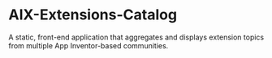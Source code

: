 # AIX-Extensions-Catalog
A static, front-end application that aggregates and displays extension topics from multiple App Inventor-based communities. 
